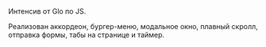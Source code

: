 Интенсив от Glo по JS.

Реализован аккордеон, бургер-меню, модальное окно, плавный скролл, отправка формы, табы на странице и таймер.
